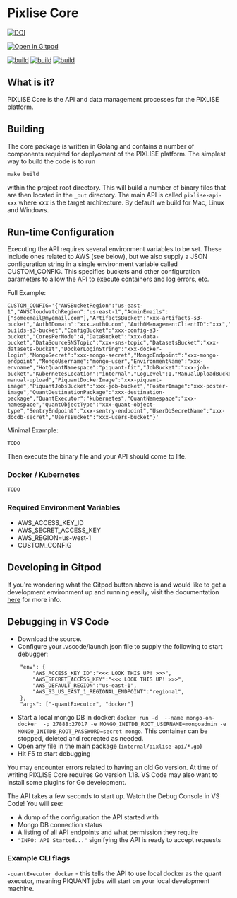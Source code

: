 # Pixlise Core


[![DOI](https://zenodo.org/badge/520044172.svg)](https://zenodo.org/badge/latestdoi/520044172)


[![Open in Gitpod](https://gitpod.io/button/open-in-gitpod.svg)](https://gitpod.io/#https://github.com/pixlise/core)

[![build](https://github.com/pixlise/core/actions/workflows/features.yml/badge.svg)](https://github.com/pixlise/core/actions/workflows/features.yml)
[![build](https://github.com/pixlise/core/actions/workflows/dev.yml/badge.svg?branch=development)](https://github.com/pixlise/core/actions/workflows/dev.yml)
[![build](https://github.com/pixlise/core/actions/workflows/release.yml/badge.svg?branch=main)](https://github.com/pixlise/core/actions/workflows/release.yml)

## What is it?

PIXLISE Core is the API and data management processes for the PIXLISE platform. 

## Building

The core package is written in Golang and contains a number of components required for deplyoment of the PIXLISE platform. The simplest way to build the code is to run

``` shell
make build
```

within the project root directory. This will build a number of binary files that are then located in the `_out` directory. The main API is called `pixlise-api-xxx` where xxx is the target architecture. 
By default we build for Mac, Linux and Windows.

## Run-time Configuration

Executing the API requires several environment variables to be set. These include ones related to AWS (see below), but we also supply a JSON configuration string in a single environment variable called CUSTOM_CONFIG. This specifies buckets and other configuration parameters to allow the API to execute containers and log errors, etc.

Full Example:

```
CUSTOM_CONFIG='{"AWSBucketRegion":"us-east-1","AWSCloudwatchRegion":"us-east-1","AdminEmails":["someemail@myemail.com"],"ArtifactsBucket":"xxx-artifacts-s3-bucket","Auth0Domain":"xxx.auth0.com","Auth0ManagementClientID":"xxx","Auth0ManagementSecret":"xxx","BuildsBucket":"xxx-builds-s3-bucket","ConfigBucket":"xxx-config-s3-bucket","CoresPerNode":4,"DataBucket":"xxx-data-bucket","DataSourceSNSTopic":"xxx-sns-topic","DatasetsBucket":"xxx-datasets-bucket","DockerLoginString":"xxx-docker-login","MongoSecret":"xxx-mongo-secret","MongoEndpoint":"xxx-mongo-endpoint","MongoUsername":"mongo-user","EnvironmentName":"xxx-envname","HotQuantNamespace":"piquant-fit","JobBucket":"xxx-job-bucket","KubernetesLocation":"internal","LogLevel":1,"ManualUploadBucket":"xxx-manual-upload","PiquantDockerImage":"xxx-piquant-image","PiquantJobsBucket":"xxx-job-bucket","PosterImage":"xxx-poster-image","QuantDestinationPackage":"xxx-destination-package","QuantExecutor":"kubernetes","QuantNamespace":"xxx-namespace","QuantObjectType":"xxx-quant-object-type","SentryEndpoint":"xxx-sentry-endpoint","UserDbSecretName":"xxx-docdb-secret","UsersBucket":"xxx-users-bucket"}'
```

Minimal Example:

`TODO`

Then execute the binary file and your API should come to life.

### Docker / Kubernetes

`TODO`

### Required Environment Variables

- AWS_ACCESS_KEY_ID
- AWS_SECRET_ACCESS_KEY
- AWS_REGION=us-west-1
- CUSTOM_CONFIG

## Developing in Gitpod

If you're wondering what the Gitpod button above is and would like to get a development environment up and running easily, visit the documentation [here](https://pixlise.gitlab.io/documentation/docs/build-and-release/getting-started/) for more info.

## Debugging in VS Code

- Download the source.
- Configure your .vscode/launch.json file to supply the following to start debugger:
```
    "env": {
        "AWS_ACCESS_KEY_ID":"<<< LOOK THIS UP! >>>",
        "AWS_SECRET_ACCESS_KEY":"<<< LOOK THIS UP! >>>",
        "AWS_DEFAULT_REGION":"us-east-1",
        "AWS_S3_US_EAST_1_REGIONAL_ENDPOINT":"regional",
    },
    "args": ["-quantExecutor", "docker"]
```
- Start a local mongo DB in docker: `docker run -d  --name mongo-on-docker  -p 27888:27017 -e MONGO_INITDB_ROOT_USERNAME=mongoadmin -e MONGO_INITDB_ROOT_PASSWORD=secret mongo`. This container can be stopped, deleted and recreated as needed.
- Open any file in the main package (`internal/pixlise-api/*.go`)
- Hit F5 to start debugging

You may encounter errors related to having an old Go version. At time of writing PIXLISE Core requires Go version 1.18. VS Code may also want to install some plugins for Go development.

The API takes a few seconds to start up. Watch the Debug Console in VS Code! You will see:
- A dump of the configuration the API started with
- Mongo DB connection status
- A listing of all API endpoints and what permission they require
- `"INFO: API Started..."` signifying the API is ready to accept requests

### Example CLI flags

`-quantExecutor docker` - this tells the API to use local docker as the quant executor, meaning PIQUANT jobs will start on your local development machine.

